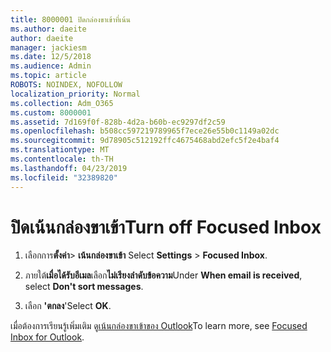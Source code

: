 ```yaml
---
title: 8000001 ปิดกล่องขาเข้าที่เน้น
ms.author: daeite
author: daeite
manager: jackiesm
ms.date: 12/5/2018
ms.audience: Admin
ms.topic: article
ROBOTS: NOINDEX, NOFOLLOW
localization_priority: Normal
ms.collection: Adm_O365
ms.custom: 8000001
ms.assetid: 7d169f0f-828b-4d2a-b60b-ec9297df2c59
ms.openlocfilehash: b508cc597219789965f7ece26e55b0c1149a02dc
ms.sourcegitcommit: 9d78905c512192ffc4675468abd2efc5f2e4baf4
ms.translationtype: MT
ms.contentlocale: th-TH
ms.lasthandoff: 04/23/2019
ms.locfileid: "32389820"
---
```

# <a name="turn-off-focused-inbox"></a><span data-ttu-id="bb8dc-102">ปิดเน้นกล่องขาเข้า</span><span class="sxs-lookup"><span data-stu-id="bb8dc-102">Turn off Focused Inbox</span></span>

1. <span data-ttu-id="bb8dc-103">เลือกการ**ตั้งค่า**\> **เน้นกล่องขาเข้า**  </span><span class="sxs-lookup"><span data-stu-id="bb8dc-103">Select **Settings**  \> **Focused Inbox**.</span></span>
    
2. <span data-ttu-id="bb8dc-104">ภายใต้**เมื่อได้รับอีเมล**เลือก**ไม่เรียงลำดับข้อความ**</span><span class="sxs-lookup"><span data-stu-id="bb8dc-104">Under **When email is received**, select **Don't sort messages**.</span></span>
    
3. <span data-ttu-id="bb8dc-105">เลือก **'ตกลง**'</span><span class="sxs-lookup"><span data-stu-id="bb8dc-105">Select **OK**.</span></span>
    
<span data-ttu-id="bb8dc-106">เมื่อต้องการเรียนรู้เพิ่มเติม ดู[เน้นกล่องขาเข้าของ Outlook](https://go.microsoft.com/fwlink/p/?linkid=873108)</span><span class="sxs-lookup"><span data-stu-id="bb8dc-106">To learn more, see [Focused Inbox for Outlook](https://go.microsoft.com/fwlink/p/?linkid=873108).</span></span>
  

